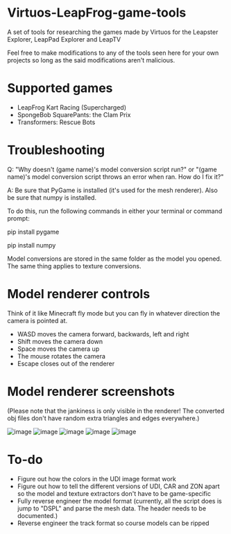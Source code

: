 # Virtuos-LeapFrog-game-tools
A set of tools for researching the games made by Virtuos for the Leapster Explorer, LeapPad Explorer and LeapTV

Feel free to make modifications to any of the tools seen here for your own projects so long as the said modifications aren't malicious.

# Supported games

- LeapFrog Kart Racing (Supercharged)
- SpongeBob SquarePants: the Clam Prix
- Transformers: Rescue Bots

# Troubleshooting 

Q: "Why doesn't (game name)'s model conversion script run?" or "(game name)'s model conversion script throws an error when ran. How do I fix it?"

A: Be sure that PyGame is installed (it's used for the mesh renderer). Also be sure that numpy is installed. 

To do this, run the following commands in either your terminal or command prompt:

pip install pygame

pip install numpy

Model conversions are stored in the same folder as the model you opened. The same thing applies to texture conversions.

# Model renderer controls
Think of it like Minecraft fly mode but you can fly in whatever direction the camera is pointed at.

- WASD moves the camera forward, backwards, left and right
- Shift moves the camera down
- Space moves the camera up
- The mouse rotates the camera
- Escape closes out of the renderer

# Model renderer screenshots
(Please note that the jankiness is only visible in the renderer! The converted obj files don't have random extra triangles and edges everywhere.)

![image](https://github.com/user-attachments/assets/6b056fe8-2612-485d-8768-72810775495b)
![image](https://github.com/user-attachments/assets/cbcd1b1d-bb06-4e09-b3d8-f303e1de7e06)
![image](https://github.com/user-attachments/assets/31eb9aa1-8402-41c6-906a-c182c217fa1b)
![image](https://github.com/user-attachments/assets/67dcda3e-bf61-4e1f-9608-f83d94116b92)
![image](https://github.com/user-attachments/assets/205479e0-3da7-44b2-86ab-fc208491a237)

# To-do
- Figure out how the colors in the UDI image format work
- Figure out how to tell the different versions of UDI, CAR and ZON apart so the model and texture extractors don't have to be game-specific
- Fully reverse engineer the model format (currently, all the script does is jump to "DSPL" and parse the mesh data. The header needs to be documented.)
- Reverse engineer the track format so course models can be ripped
